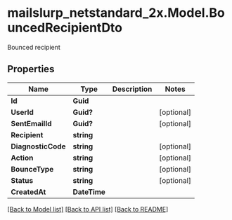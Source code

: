 # mailslurp_netstandard_2x.Model.BouncedRecipientDto
Bounced recipient

## Properties

Name | Type | Description | Notes
------------ | ------------- | ------------- | -------------
**Id** | **Guid** |  | 
**UserId** | **Guid?** |  | [optional] 
**SentEmailId** | **Guid?** |  | [optional] 
**Recipient** | **string** |  | 
**DiagnosticCode** | **string** |  | [optional] 
**Action** | **string** |  | [optional] 
**BounceType** | **string** |  | [optional] 
**Status** | **string** |  | [optional] 
**CreatedAt** | **DateTime** |  | 

[[Back to Model list]](../README#documentation-for-models) [[Back to API list]](../README#documentation-for-api-endpoints) [[Back to README]](../README)

